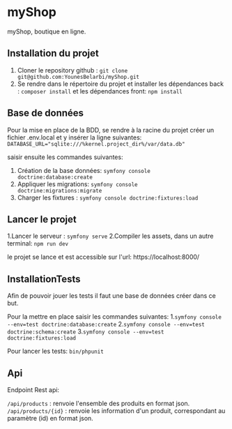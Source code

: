 # myShop


myShop, boutique en ligne.


## Installation du projet

1. Cloner le repository github  : ``git clone git@github.com:YounesBelarbi/myShop.git``
2. Se rendre dans le répertoire du projet et installer les dépendances back : ``composer install`` et les dépendances front: ``npm install``

## Base de données 
Pour la mise en place de la BDD, se rendre à la racine du projet créer un fichier .env.local et y insérer la ligne suivantes: ``DATABASE_URL="sqlite:///%kernel.project_dir%/var/data.db"
``

saisir ensuite les commandes suivantes:

1. Création de la base données: ``symfony console doctrine:database:create`` 
2. Appliquer les migrations: ``symfony console  doctrine:migrations:migrate`` 
3. Charger les fixtures : ``symfony console doctrine:fixtures:load``
   
## Lancer le projet

1.Lancer le serveur : ``symfony serve`` 
2.Compiler les assets, dans un autre terminal: ``npm run dev``

le projet se lance et est accessible sur l'url:
https://localhost:8000/

## InstallationTests

Afin de pouvoir jouer les tests il faut une base de données créer dans ce but.

Pour la mettre en place saisir les commandes suivantes:
1.``symfony console --env=test doctrine:database:create``
2.``symfony console --env=test doctrine:schema:create``
3.``symfony console --env=test doctrine:fixtures:load``

Pour lancer les tests:
``bin/phpunit``


## Api

Endpoint Rest api:

``/api/products`` : renvoie l'ensemble des produits en format json.
``/api/products/{id}`` : renvoie les information d'un produit, correspondant au paramètre (id) en format json.








